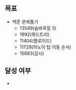## 목표

- 백준 문제풀기
  - 13549(숨바꼭질 3)
  - 1992(쿼드트리)
  - 11404(플로이드)
  - 11729(하노이 탑 이동 순서)
  - 15683(감시)

## 달성 여부
- 
